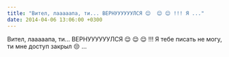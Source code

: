 ```yaml
---
title: "Вител, лааааапа, ти... ВЕРНУУУУУУЛСЯ 😌  😌 😌 !!! Я ..."
date: 2014-04-06 13:06:00 +0300
---
```


Вител, лааааапа, ти... ВЕРНУУУУУУЛСЯ 😌  😌 😌 !!! Я тебе писать не могу, ти мне доступ закрыл 😒 ...

